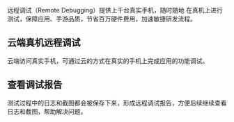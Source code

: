 远程调试（Remote Debugging）提供上千台真实手机，随时随地  在真机上进行测试，保障应用、手游品质，节省百万硬件费用，加速敏捷研发流程。
## 云端真机远程调试 
云端访问真实手机，可通过云的方式在真实的手机上完成应用的功能调试。
## 查看调试报告
测试过程中的日志和截图都会被保存下来，形成远程调试报告，方便后续继续查看日志和截图，帮助解决问题。

